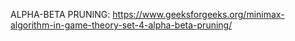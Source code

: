 ALPHA-BETA PRUNING: https://www.geeksforgeeks.org/minimax-algorithm-in-game-theory-set-4-alpha-beta-pruning/
